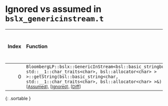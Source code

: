 # Ignored vs assumed in `bslx_genericinstream.t`

<script src="../sorttable.js"></script>

|   Index | Function                                                                                                                                                                                                                                                                                    |   Difference in number of lines |   Function size difference in bytes |   Number of lines in assumed build | Number of bytes in assumed build   |   Number of lines in ignored build | Number of bytes in ignored build   |
|--------:|:--------------------------------------------------------------------------------------------------------------------------------------------------------------------------------------------------------------------------------------------------------------------------------------------|--------------------------------:|------------------------------------:|-----------------------------------:|:-----------------------------------|-----------------------------------:|:-----------------------------------|
|       0 | `BloombergLP::bslx::GenericInStream<bsl::basic_stringbuf<char, std::__1::char_traits<char>, bsl::allocator<char> > >::getString(bsl::basic_string<char, std::__1::char_traits<char>, bsl::allocator<char> >&)` <sup>\[[Assumed](0-assume)\], \[[Ignored](0-none)\], \[[Diff](0-diff.html)\] |                               5 |                                  16 |                                672 | 4,407,888                          |                                656 | 4,407,872                          |
{: .sortable }
